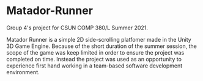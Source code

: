# Matador-Runner
Group 4's project for CSUN COMP 380/L Summer 2021.

Matador Runner is a simple 2D side-scrolling platfomer made in the Unity 3D Game Engine.  Because of the short duration of the summer session, the scope of the game was keep limited in order to ensure the project was completed on time.  Instead the project was used as an opportunity to experience first hand working in a team-based software development environment.
